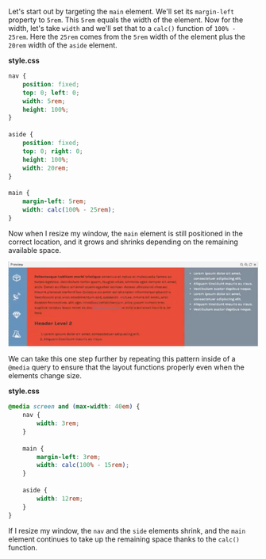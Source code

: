Let's start out by targeting the `main` element. We'll set its `margin-left` property to `5rem`. This `5rem` equals the width of the element. Now for the width, let's take `width` and we'll set that to a `calc()` function of `100% - 25rem`. Here the `25rem` comes from the `5rem` width of the element plus the `20rem` width of the `aside` element.

**style.css**
```css
nav {
    position: fixed;
    top: 0; left: 0;
    width: 5rem;
    height: 100%;
}

aside {
    position: fixed;
    top: 0; right: 0;
    height: 100%;
    width: 20rem;
}

main {
    margin-left: 5rem;
    width: calc(100% - 25rem);
}
```

Now when I resize my window, the `main` element is still positioned in the correct location, and it grows and shrinks depending on the remaining available space.

![Window Resize](../images/css-create-a-fixed-fluid-fixed-layout-using-css-calc-resize-window.png)

We can take this one step further by repeating this pattern inside of a `@media` query to ensure that the layout functions properly even when the elements change size.

**style.css**
```css
@media screen and (max-width: 40em) {
    nav {
        width: 3rem;
    }

    main {
        margin-left: 3rem;
        width: calc(100% - 15rem);
    }

    aside {
        width: 12rem;
    }
}
```

If I resize my window, the `nav` and the `side` elements shrink, and the `main` element continues to take up the remaining space thanks to the `calc()` function.